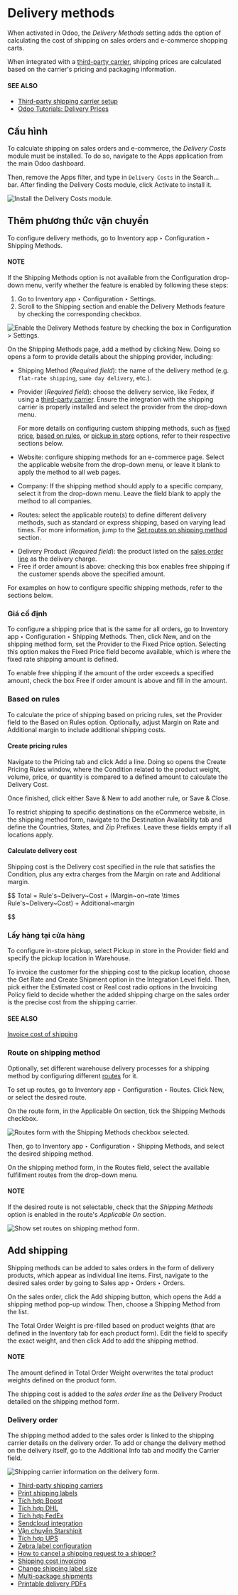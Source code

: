 # Delivery methods

When activated in Odoo, the *Delivery Methods* setting adds the option of calculating the cost of
shipping on sales orders and e-commerce shopping carts.

When integrated with a [third-party carrier](applications/inventory_and_mrp/inventory/shipping_receiving/setup_configuration/third_party_shipper.md#inventory-shipping-third-party), shipping prices
are calculated based on the carrier's pricing and packaging information.

#### SEE ALSO
- [Third-party shipping carrier setup](applications/inventory_and_mrp/inventory/shipping_receiving/setup_configuration/third_party_shipper.md#inventory-shipping-third-party)
- [Odoo Tutorials: Delivery Prices](https://www.odoo.com/slides/slide/delivery-prices-613?fullscreen=1)

## Cấu hình

To calculate shipping on sales orders and e-commerce, the *Delivery Costs* module must be installed.
To do so, navigate to the Apps application from the main Odoo dashboard.

Then, remove the Apps filter, and type in `Delivery Costs` in the Search...
bar. After finding the Delivery Costs module, click Activate to install it.

![Install the Delivery Costs module.](../../../../.gitbook/assets/install-module.png)

## Thêm phương thức vận chuyển

To configure delivery methods, go to Inventory app ‣ Configuration ‣ Shipping
Methods.

#### NOTE
If the Shipping Methods option is not available from the Configuration
drop-down menu, verify whether the feature is enabled by following these steps:

1. Go to Inventory app ‣ Configuration ‣ Settings.
2. Scroll to the Shipping section and enable the Delivery Methods feature
   by checking the corresponding checkbox.

![Enable the *Delivery Methods* feature by checking the box in Configuration > Settings.](../../../../.gitbook/assets/enable-delivery.png)

On the Shipping Methods page, add a method by clicking New. Doing so opens
a form to provide details about the shipping provider, including:

- Shipping Method (*Required field*): the name of the delivery method (e.g. `flat-rate
  shipping`, `same day delivery`, etc.).
- Provider (*Required field*): choose the delivery service, like Fedex, if using a
  [third-party carrier](applications/inventory_and_mrp/inventory/shipping_receiving/setup_configuration/third_party_shipper.md#inventory-shipping-third-party). Ensure the integration with the
  shipping carrier is properly installed and select the provider from the drop-down menu.

  For more details on configuring custom shipping methods, such as [fixed price](#inventory-shipping-fixed), [based on rules](#inventory-shipping-rules), or [pickup in
  store](#inventory-shipping-pickup) options, refer to their respective sections below.
- Website: configure shipping methods for an e-commerce page. Select the applicable
  website from the drop-down menu, or leave it blank to apply the method to all web pages.
- Company: If the shipping method should apply to a specific company, select it from the
  drop-down menu. Leave the field blank to apply the method to all companies.
- Routes: select the applicable route(s) to define different delivery methods, such as
  standard or express shipping, based on varying lead times. For more information, jump
  to the [Set routes on shipping method](#inventory-shipping-receiving-shipping-route) section.

<a id="inventory-shipping-receiving-delivery-product"></a>
- Delivery Product (*Required field*): the product listed on the [sales order line](#inventory-shipping-sales-order) as the delivery charge.
- Free if order amount is above: checking this box enables free shipping if the customer
  spends above the specified amount.

For examples on how to configure specific shipping methods, refer to the sections below.

<a id="inventory-shipping-fixed"></a>

### Giá cố định

To configure a shipping price that is the same for all orders, go to Inventory app
‣ Configuration ‣ Shipping Methods. Then, click New, and on the shipping method
form, set the Provider to the Fixed Price option. Selecting this option
makes the Fixed Price field become available, which is where the fixed rate shipping
amount is defined.

To enable free shipping if the amount of the order exceeds a specified amount, check the box
Free if order amount is above and fill in the amount.

<a id="inventory-shipping-rules"></a>

### Based on rules

To calculate the price of shipping based on pricing rules, set the Provider field to the
Based on Rules option. Optionally, adjust Margin on Rate and
Additional margin to include additional shipping costs.

#### Create pricing rules

Navigate to the Pricing tab and click Add a line. Doing so opens the
Create Pricing Rules window, where the Condition related to the product
weight, volume, price, or quantity is compared to a defined amount to calculate the
Delivery Cost.

Once finished, click either Save & New to add another rule, or Save & Close.

To restrict shipping to specific destinations on the eCommerce website, in the shipping method form,
navigate to the Destination Availability tab and define the Countries,
States, and Zip Prefixes. Leave these fields empty if all locations apply.

#### Calculate delivery cost

Shipping cost is the Delivery cost specified in the rule that satisfies the
Condition, plus any extra charges from the Margin on rate and
Additional margin.

$$
Total = Rule's~Delivery~Cost + (Margin~on~rate \times Rule's~Delivery~Cost) + Additional~margin

$$

<a id="inventory-shipping-pickup"></a>

### Lấy hàng tại cửa hàng

To configure in-store pickup, select Pickup in store in the Provider field
and specify the pickup location in Warehouse.

To invoice the customer for the shipping cost to the pickup location, choose the Get Rate
and Create Shipment option in the Integration Level field. Then, pick either the
Estimated cost or Real cost radio options in the Invoicing
Policy field to decide whether the added shipping charge on the sales order is the precise cost
from the shipping carrier.

#### SEE ALSO
[Invoice cost of shipping](applications/inventory_and_mrp/inventory/shipping_receiving/setup_configuration/invoicing.md)

<a id="inventory-shipping-receiving-shipping-route"></a>

### Route on shipping method

Optionally, set different warehouse delivery processes for a shipping method by configuring
different [routes](applications/inventory_and_mrp/inventory/shipping_receiving/daily_operations/use_routes.md) for it.

To set up routes, go to Inventory app ‣ Configuration ‣ Routes. Click
New, or select the desired route.

On the route form, in the Applicable On section, tick the Shipping Methods
checkbox.

![Routes form with the Shipping Methods checkbox selected.](../../../../.gitbook/assets/shipping-route.png)

Then, go to Inventory app ‣ Configuration ‣ Shipping Methods, and select the
desired shipping method.

On the shipping method form, in the Routes field, select the available fulfillment
routes from the drop-down menu.

#### NOTE
If the desired route is not selectable, check that the *Shipping Methods* option is enabled in
the route's *Applicable On* section.

![Show set routes on shipping method form.](../../../../.gitbook/assets/set-routes.png)

<a id="inventory-shipping-sales-order"></a>

## Add shipping

Shipping methods can be added to sales orders in the form of delivery products, which appear as
individual line items. First, navigate to the desired sales order by going to Sales
app ‣ Orders ‣ Orders.

On the sales order, click the Add shipping button, which opens the Add a
shipping method pop-up window. Then, choose a Shipping Method from the list.

The Total Order Weight is pre-filled based on product weights (that are defined in the
Inventory tab for each product form). Edit the field to specify the exact weight, and
then click Add to add the shipping method.

#### NOTE
The amount defined in Total Order Weight overwrites the total product weights defined
on the product form.

The shipping cost is added to the *sales order line* as the Delivery Product detailed on
the shipping method form.

### Delivery order

The shipping method added to the sales order is linked to the shipping carrier details on the
delivery order. To add or change the delivery method on the delivery itself, go to the
Additional Info tab and modify the Carrier field.

![Shipping carrier information on the delivery form.](../../../../.gitbook/assets/delivery-order1.png)

* [Third-party shipping carriers](applications/inventory_and_mrp/inventory/shipping_receiving/setup_configuration/third_party_shipper.md)
* [Print shipping labels](applications/inventory_and_mrp/inventory/shipping_receiving/setup_configuration/labels.md)
* [Tích hợp Bpost](applications/inventory_and_mrp/inventory/shipping_receiving/setup_configuration/bpost.md)
* [Tích hợp DHL](applications/inventory_and_mrp/inventory/shipping_receiving/setup_configuration/dhl_credentials.md)
* [Tích hợp FedEx](applications/inventory_and_mrp/inventory/shipping_receiving/setup_configuration/fedex.md)
* [Sendcloud integration](applications/inventory_and_mrp/inventory/shipping_receiving/setup_configuration/sendcloud_shipping.md)
* [Vận chuyển Starshipit](applications/inventory_and_mrp/inventory/shipping_receiving/setup_configuration/starshipit_shipping.md)
* [Tích hợp UPS](applications/inventory_and_mrp/inventory/shipping_receiving/setup_configuration/ups_credentials.md)
* [Zebra label configuration](applications/inventory_and_mrp/inventory/shipping_receiving/setup_configuration/zebra.md)
* [How to cancel a shipping request to a shipper?](applications/inventory_and_mrp/inventory/shipping_receiving/setup_configuration/cancel.md)
* [Shipping cost invoicing](applications/inventory_and_mrp/inventory/shipping_receiving/setup_configuration/invoicing.md)
* [Change shipping label size](applications/inventory_and_mrp/inventory/shipping_receiving/setup_configuration/label_type.md)
* [Multi-package shipments](applications/inventory_and_mrp/inventory/shipping_receiving/setup_configuration/multipack.md)
* [Printable delivery PDFs](applications/inventory_and_mrp/inventory/shipping_receiving/setup_configuration/print_on_validation.md)
